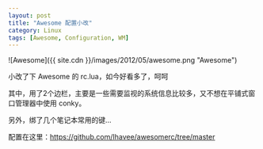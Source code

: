 ```yaml
---
layout: post
title: "Awesome 配置小改"
category: Linux
tags: [Awesome, Configuration, WM]
---
```


![Awesome]({{ site.cdn }}/images/2012/05/awesome.png "Awesome")

小改了下 Awesome 的 rc.lua，如今好看多了，呵呵

<!-- more -->

其中，用了2个边栏，主要是一些需要监视的系统信息比较多，又不想在平铺式窗口管理器中使用 conky。

另外，绑了几个笔记本常用的键…

配置在这里：<https://github.com/Ihavee/awesomerc/tree/master>
